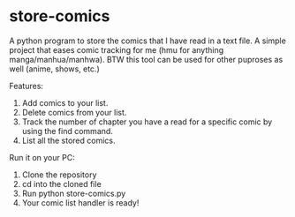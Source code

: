 # store-comics
A python program to store the comics that I have read in a text file. A simple project that eases comic tracking for me (hmu for anything manga/manhua/manhwa). BTW this tool can be used for other puproses as well (anime, shows, etc.)

Features:
1. Add comics to your list. 
2. Delete comics from your list.
3. Track the number of chapter you have a read for a specific comic by using the find command.
4. List all the stored comics.


Run it on your PC:
1. Clone the repository
2. cd into the cloned file
3. Run python store-comics.py
4. Your comic list handler is ready!
